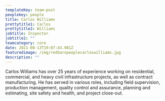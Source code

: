 ```yaml
---
templateKey: team-post
peoplekey: people
title: Carlos Williams
prettytitle1: Carlos
prettytitle2: Williams
jobtitle: Inspector
jobtitle2: ""
teamcategory: core
date: 2021-08-13T19:07:43.981Z
featuredimage: /img/redbarnpeoplecarloswilliams.jpg
description: ""
---
```


<!--StartFragment-->

Carlos Williams has over 25 years of experience working on residential, commercial, and heavy civil infrastructure projects, as well as contract manufacturing. He has served in various roles, including field supervision, production management, quality control and assurance, planning and estimating, site safety and health, and project close-out.

<!--EndFragment-->
